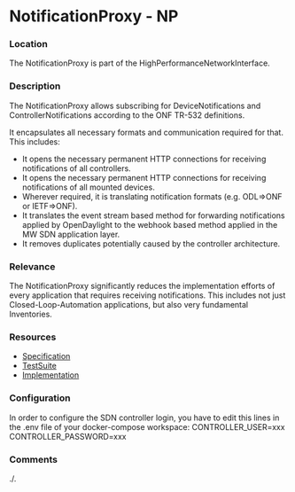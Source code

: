 # NotificationProxy - NP

### Location
The NotificationProxy is part of the HighPerformanceNetworkInterface.

### Description
The NotificationProxy allows subscribing for DeviceNotifications and ControllerNotifications according to the ONF TR-532 definitions.  

It encapsulates all necessary formats and communication required for that. This includes:  
- It opens the necessary permanent HTTP connections for receiving notifications of all controllers.  
- It opens the necessary permanent HTTP connections for receiving notifications of all mounted devices.  
- Wherever required, it is translating notification formats (e.g. ODL=>ONF or IETF=>ONF).  
- It translates the event stream based method for forwarding notifications applied by OpenDaylight to the webhook based method applied in the MW SDN application layer.  
- It removes duplicates potentially caused by the controller architecture.  

### Relevance
The NotificationProxy significantly reduces the implementation efforts of every application that requires receiving notifications.
This includes not just Closed-Loop-Automation applications, but also very fundamental Inventories.

### Resources
- [Specification](./spec/)
- [TestSuite](./testing/)
- [Implementation](./server/)

### Configuration
In order to configure the SDN controller login, you have to edit this lines in the .env file of your docker-compose workspace:
CONTROLLER_USER=xxx
CONTROLLER_PASSWORD=xxx

### Comments
./.
